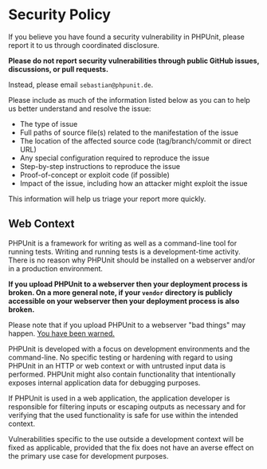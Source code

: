 # Security Policy

If you believe you have found a security vulnerability in PHPUnit, please report it to us through coordinated
disclosure.

**Please do not report security vulnerabilities through public GitHub issues, discussions, or pull requests.**

Instead, please email `sebastian@phpunit.de`.

Please include as much of the information listed below as you can to help us better understand and resolve the issue:

* The type of issue
* Full paths of source file(s) related to the manifestation of the issue
* The location of the affected source code (tag/branch/commit or direct URL)
* Any special configuration required to reproduce the issue
* Step-by-step instructions to reproduce the issue
* Proof-of-concept or exploit code (if possible)
* Impact of the issue, including how an attacker might exploit the issue

This information will help us triage your report more quickly.

## Web Context

PHPUnit is a framework for writing as well as a command-line tool for running tests. Writing and running tests is a
development-time activity. There is no reason why PHPUnit should be installed on a webserver and/or in a production
environment.

**If you upload PHPUnit to a webserver then your deployment process is broken. On a more general note, if your `vendor`
directory is publicly accessible on your webserver then your deployment process is also broken.**

Please note that if you upload PHPUnit to a webserver "bad things" may
happen. [You have been warned.](https://thephp.cc/articles/phpunit-a-security-risk)

PHPUnit is developed with a focus on development environments and the command-line. No specific testing or hardening
with regard to using PHPUnit in an HTTP or web context or with untrusted input data is performed. PHPUnit might also
contain functionality that intentionally exposes internal application data for debugging purposes.

If PHPUnit is used in a web application, the application developer is responsible for filtering inputs or escaping
outputs as necessary and for verifying that the used functionality is safe for use within the intended context.

Vulnerabilities specific to the use outside a development context will be fixed as applicable, provided that the fix
does not have an averse effect on the primary use case for development purposes.
